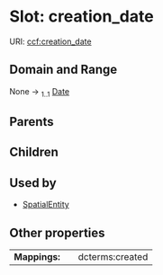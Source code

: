 
# Slot: creation_date




URI: [ccf:creation_date](http://purl.org/ccf/creation_date)


## Domain and Range

None &#8594;  <sub>1..1</sub> [Date](types/Date.md)

## Parents


## Children


## Used by

 * [SpatialEntity](SpatialEntity.md)

## Other properties

|  |  |  |
| --- | --- | --- |
| **Mappings:** | | dcterms:created |

